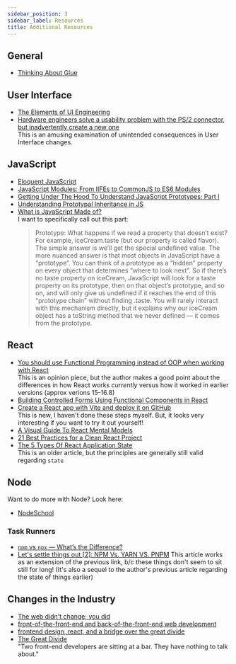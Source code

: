 ```yaml
---
sidebar_position: 3
sidebar_label: Resources
title: Additional Resources
---
```


<!-- markdownlint-disable no-inline-html no-trailing-punctuation -->

## General

- [Thinking About Glue](https://www.oreilly.com/radar/thinking-about-glue/)

## User Interface

- [The Elements of UI Engineering](https://overreacted.io/the-elements-of-ui-engineering/)
- [Hardware engineers solve a usability problem with the PS/2 connector, but inadvertently create a new one](https://devblogs.microsoft.com/oldnewthing/20210216-00/?p=104869)
  <br/> This is an amusing examination of unintended consequences in User Interface changes.

## JavaScript

- [Eloquent JavaScript](https://eloquentjavascript.net/)
- [JavaScript Modules: From IIFEs to CommonJS to ES6 Modules](https://ui.dev/javascript-modules-iifes-commonjs-esmodules/)
- [Getting Under The Hood To Understand JavaScript Prototypes: Part I](https://www.wwt.com/article/getting-under-the-hood-to-understand-javascript-prototypes-part-i)
- [Understanding Prototypal Inheritance in JS](https://javascript.plainenglish.io/understanding-prototypical-inheritance-in-js-3c24e8bd74ce)
- [What is JavaScript Made of?](https://overreacted.io/what-is-javascript-made-of/)
  <br/> I want to specifically call out this part:
  > Prototype: What happens if we read a property that doesn’t exist? For example, iceCream.taste (but our property is called flavor). The simple answer is we’ll get the special undefined value. The more nuanced answer is that most objects in JavaScript have a “prototype”. You can think of a prototype as a “hidden” property on every object that determines “where to look next”. So if there’s no taste property on iceCream, JavaScript will look for a taste property on its prototype, then on that object’s prototype, and so on, and will only give us undefined if it reaches the end of this “prototype chain” without finding .taste. You will rarely interact with this mechanism directly, but it explains why our iceCream object has a toString method that we never defined — it comes from the prototype.

## React

- [You should use Functional Programming instead of OOP when working with React](https://janithrs.medium.com/you-should-use-functional-programming-instead-of-oop-when-working-with-react-b12c1ebc5777)
  <br/>This is an opinion piece, but the author makes a good point about the differences in how React works _currently_ versus how it worked in earlier versions (approx verions 15-16.8)
- [Building Controlled Forms Using Functional Components in React](https://medium.com/swlh/building-controlled-forms-using-functional-components-in-react-965d033a89bd)
- [Create a React app with Vite and deploy it on GitHub](https://medium.com/@badreddine.boudaoud21/create-a-react-app-with-vite-and-deploy-it-on-github-48b82e19f821)
  <br/>This is new, I haven't done these steps myself. But, it looks very interesting if you want to try it out yourself!
- [A Visual Guide To React Mental Models](https://obedparla.com/code/a-visual-guide-to-react-mental-models/)
- [21 Best Practices for a Clean React Project](https://betterprogramming.pub/21-best-practices-for-a-clean-react-project-df788a682fb)
- [The 5 Types Of React Application State](https://jamesknelson.com/5-types-react-application-state/)
  <br/>This is an older article, but the principles are generally still valid regarding `state`

## Node

Want to do more with Node? Look here:

- [NodeSchool](https://nodeschool.io/)

### Task Runners

- [`npm` vs `npx` — What’s the Difference?](https://www.freecodecamp.org/news/npm-vs-npx-whats-the-difference/)
- [Let's settle things out [2]: NPM Vs. YARN VS. PNPM](https://dev.to/ayoub3bidi/lets-settle-things-out-2-npm-vs-yarn-vs-pnpm-5e04)
    This article works as an extension of the previous link, b/c these things don't seem to sit still for long! (It's also a sequel to the author's previous article regarding the state of things earlier)

## Changes in the Industry

- [The web didn't change; you did](https://remysharp.com/2021/02/11/the-web-didnt-change-you-did)
- [front-of-the-front-end and back-of-the-front-end web development](https://bradfrost.com/blog/post/front-of-the-front-end-and-back-of-the-front-end-web-development/)
- [frontend design, react, and a bridge over the great divide](https://bradfrost.com/blog/post/frontend-design-react-and-a-bridge-over-the-great-divide/)
- [The Great Divide](https://css-tricks.com/the-great-divide/)<br/> "Two front-end developers are sitting at a bar. They have nothing to talk about."
